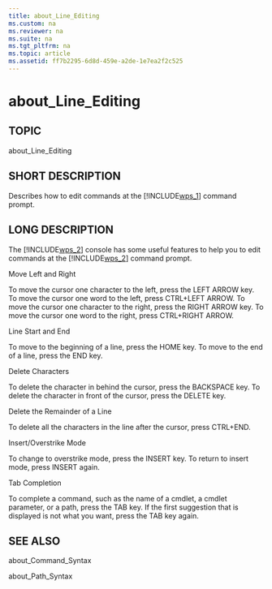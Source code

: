 ```yaml
---
title: about_Line_Editing
ms.custom: na
ms.reviewer: na
ms.suite: na
ms.tgt_pltfrm: na
ms.topic: article
ms.assetid: ff7b2295-6d8d-459e-a2de-1e7ea2f2c525
---
```

# about_Line_Editing
## TOPIC  
 about\_Line\_Editing  
  
## SHORT DESCRIPTION  
 Describes how to edit commands at the [!INCLUDE[wps_1]()] command prompt.  
  
## LONG DESCRIPTION  
 The [!INCLUDE[wps_2]()] console has some useful features to help you to edit commands at the [!INCLUDE[wps_2]()] command prompt.  
  
 Move Left and Right  
  
 To move the cursor one character to the left, press the LEFT ARROW key. To move the cursor one word to the left, press CTRL\+LEFT ARROW. To move the cursor one character to the right, press the RIGHT ARROW key. To move the cursor one word to the right, press CTRL\+RIGHT ARROW.  
  
 Line Start and End  
  
 To move to the beginning of a line, press the HOME key. To move to the end of a line, press the END key.  
  
 Delete Characters  
  
 To delete the character in behind the cursor, press the BACKSPACE key. To delete the character in front of the cursor, press the DELETE key.  
  
 Delete the Remainder of a Line  
  
 To delete all the characters in the line after the cursor, press CTRL\+END.  
  
 Insert\/Overstrike Mode  
  
 To change to overstrike mode, press the INSERT key. To return to insert mode, press INSERT again.  
  
 Tab Completion  
  
 To complete a command, such as the name of a cmdlet, a cmdlet parameter, or a path, press the TAB key. If the first suggestion that is displayed is not what you want, press the TAB key again.  
  
## SEE ALSO  
 about\_Command\_Syntax  
  
 about\_Path\_Syntax